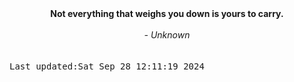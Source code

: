
<div align="center"><b><span>Not everything that weighs you down is yours to carry.</span></b><br><br><i> - Unknown</i></div>
<br><br><kbd>Last updated:Sat Sep 28 12:11:19 2024</kbd>